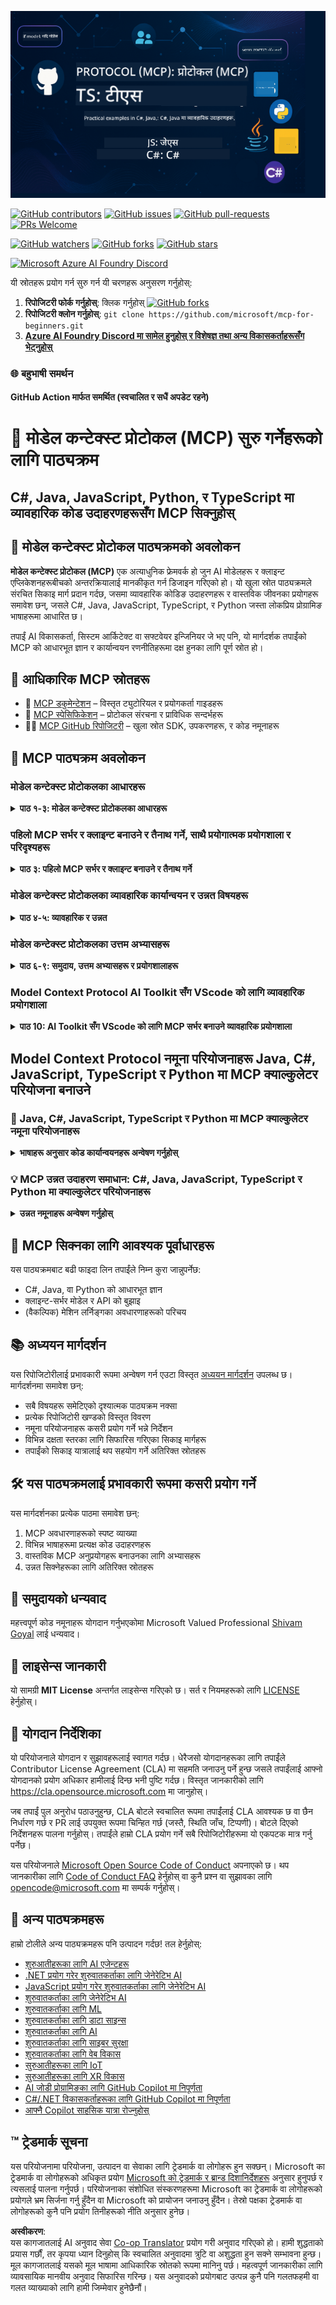<!--
CO_OP_TRANSLATOR_METADATA:
{
  "original_hash": "44405cc3bec37703b241dd4d8336e54a",
  "translation_date": "2025-07-01T09:34:46+00:00",
  "source_file": "README.md",
  "language_code": "ne"
}
-->
![MCP-for-beginners](../../translated_images/mcp-beginners.2ce2b317996369ff66c5b72e25eff9d4288ab2741fc70c0b4e523d1ae1e249fd.ne.png) 

[![GitHub contributors](https://img.shields.io/github/contributors/microsoft/mcp-for-beginners.svg)](https://GitHub.com/microsoft/mcp-for-beginners/graphs/contributors)
[![GitHub issues](https://img.shields.io/github/issues/microsoft/mcp-for-beginners.svg)](https://GitHub.com/microsoft/mcp-for-beginners/issues)
[![GitHub pull-requests](https://img.shields.io/github/issues-pr/microsoft/mcp-for-beginners.svg)](https://GitHub.com/microsoft/mcp-for-beginners/pulls)
[![PRs Welcome](https://img.shields.io/badge/PRs-welcome-brightgreen.svg?style=flat-square)](http://makeapullrequest.com)

[![GitHub watchers](https://img.shields.io/github/watchers/microsoft/mcp-for-beginners.svg?style=social&label=Watch)](https://GitHub.com/microsoft/mcp-for-beginners/watchers)
[![GitHub forks](https://img.shields.io/github/forks/microsoft/mcp-for-beginners.svg?style=social&label=Fork)](https://GitHub.com/microsoft/mcp-for-beginners/fork)
[![GitHub stars](https://img.shields.io/github/stars/microsoft/mcp-for-beginners?style=social&label=Star)](https://GitHub.com/microsoft/mcp-for-beginners/stargazers)


[![Microsoft Azure AI Foundry Discord](https://dcbadge.vercel.app/api/server/ByRwuEEgH4)](https://discord.com/invite/ByRwuEEgH4)


यी स्रोतहरू प्रयोग गर्न सुरु गर्न यी चरणहरू अनुसरण गर्नुहोस्:
1. **रिपोजिटरी फोर्क गर्नुहोस्**: क्लिक गर्नुहोस् [![GitHub forks](https://img.shields.io/github/forks/microsoft/mcp-for-beginners.svg?style=social&label=Fork)](https://GitHub.com/microsoft/mcp-for-beginners/fork)
2. **रिपोजिटरी क्लोन गर्नुहोस्**:   `git clone https://github.com/microsoft/mcp-for-beginners.git`
3. [**Azure AI Foundry Discord मा सामेल हुनुहोस् र विशेषज्ञ तथा अन्य विकासकर्ताहरूसँग भेट्नुहोस्**](https://discord.com/invite/ByRwuEEgH4)


### 🌐 बहुभाषी समर्थन

#### GitHub Action मार्फत समर्थित (स्वचालित र सधैं अपडेट रहने)

# 🚀 मोडेल कन्टेक्स्ट प्रोटोकल (MCP) सुरु गर्नेहरूको लागि पाठ्यक्रम

## **C#, Java, JavaScript, Python, र TypeScript मा व्यावहारिक कोड उदाहरणहरूसँग MCP सिक्नुहोस्**

## 🧠 मोडेल कन्टेक्स्ट प्रोटोकल पाठ्यक्रमको अवलोकन

**मोडेल कन्टेक्स्ट प्रोटोकल (MCP)** एक अत्याधुनिक फ्रेमवर्क हो जुन AI मोडेलहरू र क्लाइन्ट एप्लिकेशनहरूबीचको अन्तरक्रियालाई मानकीकृत गर्न डिजाइन गरिएको हो। यो खुला स्रोत पाठ्यक्रमले संरचित सिकाइ मार्ग प्रदान गर्दछ, जसमा व्यावहारिक कोडिङ उदाहरणहरू र वास्तविक जीवनका प्रयोगहरू समावेश छन्, जसले C#, Java, JavaScript, TypeScript, र Python जस्ता लोकप्रिय प्रोग्रामिङ भाषाहरूमा आधारित छ।

तपाईं AI विकासकर्ता, सिस्टम आर्किटेक्ट वा सफ्टवेयर इन्जिनियर जे भए पनि, यो मार्गदर्शक तपाईंको MCP को आधारभूत ज्ञान र कार्यान्वयन रणनीतिहरूमा दक्ष हुनका लागि पूर्ण स्रोत हो।

## 🔗 आधिकारिक MCP स्रोतहरू

- 📘 [MCP डकुमेन्टेशन](https://modelcontextprotocol.io/) – विस्तृत ट्युटोरियल र प्रयोगकर्ता गाइडहरू  
- 📜 [MCP स्पेसिफिकेशन](https://spec.modelcontextprotocol.io/) – प्रोटोकल संरचना र प्राविधिक सन्दर्भहरू  
- 🧑‍💻 [MCP GitHub रिपोजिटरी](https://github.com/modelcontextprotocol) – खुला स्रोत SDK, उपकरणहरू, र कोड नमूनाहरू  

## 🧭 MCP पाठ्यक्रम अवलोकन

### मोडेल कन्टेक्स्ट प्रोटोकलका आधारहरू  
<details>
  <summary><strong>पाठ १-३: मोडेल कन्टेक्स्ट प्रोटोकलका आधारहरू</strong></summary>

- **००. MCP परिचय**  
  मोडेल कन्टेक्स्ट प्रोटोकलको अवलोकन र AI पाइपलाइनहरूमा यसको महत्व। [थप पढ्नुहोस्](./00-Introduction/README.md)
- **०१. मुख्य अवधारणाहरूको व्याख्या**  
  MCP का मुख्य अवधारणाहरूको गहिरो अन्वेषण। [थप पढ्नुहोस्](./01-CoreConcepts/README.md)
- **०२. MCP मा सुरक्षा**  
  सुरक्षा जोखिमहरू र उत्तम अभ्यासहरू। [थप पढ्नुहोस्](./02-Security/README.md)
- **०३. MCP सुरु गर्ने तरिका**  
  वातावरण सेटअप, आधारभूत सर्भर/क्लाइन्टहरू, एकीकरण। [थप पढ्नुहोस्](./03-GettingStarted/README.md)
</details>

### पहिलो MCP सर्भर र क्लाइन्ट बनाउने र तैनाथ गर्ने, साथै प्रयोगात्मक प्रयोगशाला र परिदृश्यहरू  
<details>
  <summary><strong>पाठ ३: पहिलो MCP सर्भर र क्लाइन्ट बनाउने र तैनाथ गर्ने</strong></summary>

- **३.१. पहिलो सर्भर** – [मार्गदर्शन](./03-GettingStarted/01-first-server/README.md)
- **३.२. पहिलो क्लाइन्ट** – [मार्गदर्शन](./03-GettingStarted/02-client/README.md)
- **३.३. LLM सहितको क्लाइन्ट** – [मार्गदर्शन](./03-GettingStarted/03-llm-client/README.md)
- **३.४. Visual Studio Code प्रयोग गरेर सर्भर उपभोग गर्ने** – [मार्गदर्शन](./03-GettingStarted/04-vscode/README.md)
- **३.५. SSE प्रयोग गरी सर्भर बनाउने** – [मार्गदर्शन](./03-GettingStarted/05-sse-server/README.md)
- **३.६. HTTP स्ट्रिमिङ** – [मार्गदर्शन](./03-GettingStarted/06-http-streaming/README.md)
- **३.७. AI टुलकिट प्रयोग गर्ने** – [मार्गदर्शन](./03-GettingStarted/07-aitk/README.md)
- **३.८. आफ्नो सर्भर परीक्षण गर्ने** – [मार्गदर्शन](./03-GettingStarted/08-testing/README.md)
- **३.९. आफ्नो सर्भर तैनाथ गर्ने** – [मार्गदर्शन](./03-GettingStarted/09-deployment/README.md)
</details>

### मोडेल कन्टेक्स्ट प्रोटोकलका व्यावहारिक कार्यान्वयन र उन्नत विषयहरू  
<details>
  <summary><strong>पाठ ४-५: व्यावहारिक र उन्नत</strong></summary>

- **०४. व्यावहारिक कार्यान्वयन**  
  SDKs, डिबगिङ, परीक्षण, पुन: प्रयोगयोग्य प्रॉम्प्ट टेम्प्लेटहरू। [थप पढ्नुहोस्](./04-PracticalImplementation/README.md)
- **०५. MCP का उन्नत विषयहरू**  
  बहु-मोडल AI, स्केलिङ, उद्यम प्रयोग। [थप पढ्नुहोस्](./05-AdvancedTopics/README.md)
- **५.१. Azure सँग MCP एकीकरण** – [मार्गदर्शन](./05-AdvancedTopics/mcp-integration/README.md)
- **५.२. बहु-मोडालिटी** – [मार्गदर्शन](./05-AdvancedTopics/mcp-multi-modality/README.md)
- **५.३. MCP OAuth2 डेमो** – [मार्गदर्शन](./05-AdvancedTopics/mcp-oauth2-demo/README.md)
- **५.४. रूट कन्टेक्स्टहरू** – [मार्गदर्शन](./05-AdvancedTopics/mcp-root-contexts/README.md)
- **५.५. राउटिङ** – [मार्गदर्शन](./05-AdvancedTopics/mcp-routing/README.md)
- **५.६. स्याम्पलिङ** – [मार्गदर्शन](./05-AdvancedTopics/mcp-sampling/README.md)
- **५.७. स्केलिङ** – [मार्गदर्शन](./05-AdvancedTopics/mcp-scaling/README.md)
- **५.८. सुरक्षा** – [मार्गदर्शन](./05-AdvancedTopics/mcp-security/README.md)
- **५.९. वेब सर्च MCP** – [मार्गदर्शन](./05-AdvancedTopics/web-search-mcp/README.md)
- **५.१०. रियलटाइम स्ट्रिमिङ** – [मार्गदर्शन](./05-AdvancedTopics/mcp-realtimestreaming/README.md)
- **५.११. रियलटाइम वेब सर्च** – [मार्गदर्शन](./05-AdvancedTopics/mcp-realtimesearch/README.md)
- **५.१२. मोडेल कन्टेक्स्ट प्रोटोकल सर्भरहरूको लागि Entra ID प्रमाणीकरण** – [मार्गदर्शन](./05-AdvancedTopics/mcp-security-entra/README.md)
</details>

### मोडेल कन्टेक्स्ट प्रोटोकलका उत्तम अभ्यासहरू  
<details>
  <summary><strong>पाठ ६-९: समुदाय, उत्तम अभ्यासहरू र प्रयोगशालाहरू</strong></summary>
- **06. समुदाय योगदानहरू** – [मार्गदर्शन](./06-CommunityContributions/README.md)
- **07. प्रारम्भिक अंगीकारबाट प्राप्त अन्तर्दृष्टिहरू** – [मार्गदर्शन](./07-LessonsFromEarlyAdoption/README.md)
- **08. MCP का लागि उत्कृष्ट अभ्यासहरू** – [मार्गदर्शन](./08-BestPractices/README.md)
- **09. MCP केस स्टडीहरू** – [मार्गदर्शन](./09-CaseStudy/README.md)
</details>

### Model Context Protocol AI Toolkit सँग VScode को लागि व्यावहारिक प्रयोगशाला
<details>
  <summary><strong>पाठ 10: AI Toolkit सँग VScode को लागि MCP सर्भर बनाउने व्यावहारिक प्रयोगशाला</strong></summary>
    
- **10. AI कार्यप्रवाहलाई सरल बनाउँदै: AI Toolkit सँग MCP सर्भर बनाउने** – [व्यावहारिक प्रयोगशाला](./10-StreamliningAIWorkflowsBuildingAnMCPServerWithAIToolkit/README.md)
</details>

## Model Context Protocol नमूना परियोजनाहरू Java, C#, JavaScript, TypeScript र Python मा MCP क्याल्कुलेटर परियोजना बनाउने

### 🧮 Java, C#, JavaScript, TypeScript र Python मा MCP क्याल्कुलेटर नमूना परियोजनाहरू
<details>
  <summary><strong>भाषाहरू अनुसार कोड कार्यान्वयनहरू अन्वेषण गर्नुहोस्</strong></summary>

  - [C# MCP सर्भर उदाहरण](./03-GettingStarted/samples/csharp/README.md)
  - [Java MCP क्याल्कुलेटर](./03-GettingStarted/samples/java/calculator/README.md)
  - [JavaScript MCP डेमो](./03-GettingStarted/samples/javascript/README.md)
  - [Python MCP सर्भर](../../03-GettingStarted/samples/python/mcp_calculator_server.py)
  - [TypeScript MCP उदाहरण](./03-GettingStarted/samples/typescript/README.md)

</details>

### 💡 MCP उन्नत उदाहरण समाधान: C#, Java, JavaScript, TypeScript र Python मा क्याल्कुलेटर परियोजनाहरू
<details>
  <summary><strong>उन्नत नमूनाहरू अन्वेषण गर्नुहोस्</strong></summary>

  - [उन्नत C# नमूना](./04-PracticalImplementation/samples/csharp/README.md)
  - [Java कन्टेनर एप उदाहरण](./04-PracticalImplementation/samples/java/containerapp/README.md)
  - [JavaScript उन्नत नमूना](./04-PracticalImplementation/samples/javascript/README.md)
  - [Python जटिल कार्यान्वयन](../../04-PracticalImplementation/samples/python/mcp_sample.py)
  - [TypeScript कन्टेनर नमूना](./04-PracticalImplementation/samples/typescript/README.md)

</details>

## 🎯 MCP सिक्नका लागि आवश्यक पूर्वाधारहरू

यस पाठ्यक्रमबाट बढी फाइदा लिन तपाईंले निम्न कुरा जान्नुपर्नेछ:

- C#, Java, वा Python को आधारभूत ज्ञान
- क्लाइन्ट-सर्भर मोडेल र API को बुझाइ
- (वैकल्पिक) मेशिन लर्निङ्गका अवधारणाहरूको परिचय

## 📚 अध्ययन मार्गदर्शन

यस रिपोजिटोरीलाई प्रभावकारी रूपमा अन्वेषण गर्न एउटा विस्तृत [अध्ययन मार्गदर्शन](./study_guide.md) उपलब्ध छ। मार्गदर्शनमा समावेश छन्:

- सबै विषयहरू समेटिएको दृश्यात्मक पाठ्यक्रम नक्सा
- प्रत्येक रिपोजिटोरी खण्डको विस्तृत विवरण
- नमूना परियोजनाहरू कसरी प्रयोग गर्ने भन्ने निर्देशन
- विभिन्न दक्षता स्तरका लागि सिफारिस गरिएका सिकाइ मार्गहरू
- तपाईंको सिकाइ यात्रालाई थप सहयोग गर्ने अतिरिक्त स्रोतहरू

## 🛠️ यस पाठ्यक्रमलाई प्रभावकारी रूपमा कसरी प्रयोग गर्ने

यस मार्गदर्शनका प्रत्येक पाठमा समावेश छन्:

1. MCP अवधारणाहरूको स्पष्ट व्याख्या  
2. विभिन्न भाषाहरूमा प्रत्यक्ष कोड उदाहरणहरू  
3. वास्तविक MCP अनुप्रयोगहरू बनाउनका लागि अभ्यासहरू  
4. उन्नत सिक्नेहरूका लागि अतिरिक्त स्रोतहरू

## 🌟 समुदायको धन्यवाद

महत्त्वपूर्ण कोड नमूनाहरू योगदान गर्नुभएकोमा Microsoft Valued Professional [Shivam Goyal](https://www.linkedin.com/in/shivam2003/) लाई धन्यवाद।

## 📜 लाइसेन्स जानकारी

यो सामग्री **MIT License** अन्तर्गत लाइसेन्स गरिएको छ। सर्त र नियमहरूको लागि [LICENSE](../../LICENSE) हेर्नुहोस्।

## 🤝 योगदान निर्देशिका

यो परियोजनाले योगदान र सुझावहरूलाई स्वागत गर्दछ। धेरैजसो योगदानहरूका लागि तपाईंले Contributor License Agreement (CLA) मा सहमति जनाउनु पर्ने हुन्छ जसले तपाईंलाई आफ्नो योगदानको प्रयोग अधिकार हामीलाई दिन्छ भनी पुष्टि गर्दछ। विस्तृत जानकारीको लागि <https://cla.opensource.microsoft.com> मा जानुहोस्।

जब तपाईं पुल अनुरोध पठाउनुहुन्छ, CLA बोटले स्वचालित रूपमा तपाईंलाई CLA आवश्यक छ वा छैन निर्धारण गर्छ र PR लाई उपयुक्त रूपमा चिन्हित गर्छ (जस्तै, स्थिति जाँच, टिप्पणी)। बोटले दिएको निर्देशनहरू पालना गर्नुहोस्। तपाईंले हाम्रो CLA प्रयोग गर्ने सबै रिपोजिटोरीहरूमा यो एकपटक मात्र गर्नु पर्नेछ।

यस परियोजनाले [Microsoft Open Source Code of Conduct](https://opensource.microsoft.com/codeofconduct/) अपनाएको छ। थप जानकारीका लागि [Code of Conduct FAQ](https://opensource.microsoft.com/codeofconduct/faq/) हेर्नुहोस् वा कुनै प्रश्न वा सुझावका लागि [opencode@microsoft.com](mailto:opencode@microsoft.com) मा सम्पर्क गर्नुहोस्।

## 🎒 अन्य पाठ्यक्रमहरू
हाम्रो टोलीले अन्य पाठ्यक्रमहरू पनि उत्पादन गर्दछ! तल हेर्नुहोस्:

- [शुरुआतीहरूका लागि AI एजेन्टहरू](https://github.com/microsoft/ai-agents-for-beginners?WT.mc_id=academic-105485-koreyst)
- [.NET प्रयोग गरेर शुरुवातकर्ताका लागि जेनेरेटिभ AI](https://github.com/microsoft/Generative-AI-for-beginners-dotnet?WT.mc_id=academic-105485-koreyst)
- [JavaScript प्रयोग गरेर शुरुवातकर्ताका लागि जेनेरेटिभ AI](https://github.com/microsoft/generative-ai-with-javascript?WT.mc_id=academic-105485-koreyst)
- [शुरुवातकर्ताका लागि जेनेरेटिभ AI](https://github.com/microsoft/generative-ai-for-beginners?WT.mc_id=academic-105485-koreyst)
- [शुरुवातकर्ताका लागि ML](https://aka.ms/ml-beginners?WT.mc_id=academic-105485-koreyst)
- [शुरुवातकर्ताका लागि डाटा साइन्स](https://aka.ms/datascience-beginners?WT.mc_id=academic-105485-koreyst)
- [शुरुवातकर्ताका लागि AI](https://aka.ms/ai-beginners?WT.mc_id=academic-105485-koreyst)
- [शुरुवातकर्ताका लागि साइबर सुरक्षा](https://github.com/microsoft/Security-101??WT.mc_id=academic-96948-sayoung)
- [शुरुवातकर्ताका लागि वेब विकास](https://aka.ms/webdev-beginners?WT.mc_id=academic-105485-koreyst)
- [सुरुआतीहरूका लागि IoT](https://aka.ms/iot-beginners?WT.mc_id=academic-105485-koreyst)
- [सुरुआतीहरूका लागि XR विकास](https://github.com/microsoft/xr-development-for-beginners?WT.mc_id=academic-105485-koreyst)
- [AI जोडी प्रोग्रामिङका लागि GitHub Copilot मा निपूर्णता](https://aka.ms/GitHubCopilotAI?WT.mc_id=academic-105485-koreyst)
- [C#/.NET विकासकर्ताहरूका लागि GitHub Copilot मा निपूर्णता](https://github.com/microsoft/mastering-github-copilot-for-dotnet-csharp-developers?WT.mc_id=academic-105485-koreyst)
- [आफ्नै Copilot साहसिक यात्रा रोज्नुहोस्](https://github.com/microsoft/CopilotAdventures?WT.mc_id=academic-105485-koreyst)


## ™️ ट्रेडमार्क सूचना

यस परियोजनामा परियोजना, उत्पादन वा सेवाका लागि ट्रेडमार्क वा लोगोहरू हुन सक्छन्। Microsoft का ट्रेडमार्क वा लोगोहरूको अधिकृत प्रयोग
[Microsoft को ट्रेडमार्क र ब्रान्ड दिशानिर्देशहरू](https://www.microsoft.com/legal/intellectualproperty/trademarks/usage/general) अनुसार हुनुपर्छ र त्यसलाई पालना गर्नुपर्छ।
परियोजनाका संशोधित संस्करणहरूमा Microsoft का ट्रेडमार्क वा लोगोहरूको प्रयोगले भ्रम सिर्जना गर्नु हुँदैन वा Microsoft को प्रायोजन जनाउनु हुँदैन।
तेस्रो पक्षका ट्रेडमार्क वा लोगोहरूको कुनै पनि प्रयोग तिनीहरूको नीति अनुसार हुनेछ।

**अस्वीकरण**:  
यस कागजातलाई AI अनुवाद सेवा [Co-op Translator](https://github.com/Azure/co-op-translator) प्रयोग गरी अनुवाद गरिएको हो। हामी शुद्धताको प्रयास गर्छौं, तर कृपया ध्यान दिनुहोस् कि स्वचालित अनुवादमा त्रुटि वा अशुद्धता हुन सक्ने सम्भावना हुन्छ। मूल कागजातलाई यसको मूल भाषामा आधिकारिक स्रोतको रूपमा मानिनु पर्छ। महत्वपूर्ण जानकारीका लागि व्यावसायिक मानवीय अनुवाद सिफारिस गरिन्छ। यस अनुवादको प्रयोगबाट उत्पन्न कुनै पनि गलतफहमी वा गलत व्याख्याको लागि हामी जिम्मेवार हुनेछैनौं।
